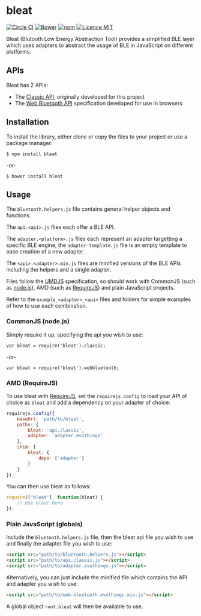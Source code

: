 # bleat

[![Circle CI](https://img.shields.io/circleci/project/thegecko/bleat.svg)](https://circleci.com/gh/thegecko/bleat)
[![Bower](https://img.shields.io/bower/v/bleat.svg)](http://bower.io/search/?q=bleat)
[![npm](https://img.shields.io/npm/dm/bleat.svg)](https://www.npmjs.com/package/bleat)
[![Licence MIT](https://img.shields.io/badge/licence-MIT-blue.svg)](http://opensource.org/licenses/MIT)

Bleat (Blutooth Low Energy Abstraction Tool) provides a simplified BLE layer which uses adapters to abstract the usage of BLE in JavaScript on different platforms.

## APIs

Bleat has 2 APIs:

 * The [Classic API](api_classic.md), originally developed for this project
 * The [Web Bluetooth API](https://webbluetoothcg.github.io/web-bluetooth/) specification developed for use in browsers

## Installation

To install the library, either clone or copy the files to your project or use a package manager:

```
$ npm install bleat
```
-or-
```
$ bower install bleat
```

## Usage

The ```bluetooth.helpers.js``` file contains general helper objects and functions.

The ```api.<api>.js``` files each offer a BLE API.

The ```adapter.<platform>.js``` files each represent an adapter targetting a specific BLE engine, the ```adapter-template.js``` file is an empty template to ease creation of a new adapter.

The ```<api>.<adapter>.min.js``` files are minified versions of the BLE APIs including the helpers and a single adapter.

Files follow the [UMDJS](https://github.com/umdjs/umd) specification, so should work with CommonJS (such as [node.js](https://nodejs.org/)), AMD (such as [RequireJS](http://requirejs.org/)) and plain JavaScript projects.

Refer to the ```example_<adapter>_<api>``` files and folders for simple examples of how to use each combination.

### CommonJS (node.js)

Simply require it up, specifying the api you wish to use:

```node
var bleat = require('bleat').classic;
```
-or-
```node
var bleat = require('bleat').webbluetooth;
```

### AMD (RequireJS)

To use bleat with [RequireJS](http://requirejs.org/), set the ```requirejs.config``` to load your API of choice as ```bleat``` and add a dependency on your adapter of choice:

```js
requirejs.config({
	baseUrl: 'path/to/bleat',
	paths: {
		bleat: 'api.classic',
		adapter: 'adapter.evothings'
	},
	shim: {
		bleat: {
			deps: ['adapter']
		}
	}
});
```

You can then use bleat as follows:

```js
require(['bleat'], function(bleat) {
	// Use bleat here
});
```

### Plain JavaScript (globals)

Include the ```bluetooth.helpers.js``` file, then the bleat api file you wish to use and finally the adapter file you wish to use:

```html
<script src="path/to/bluetooth.helpers.js"></script>
<script src="path/to/api.classic.js"></script>
<script src="path/to/adapter.evothings.js"></script>
```

Alternatively, you can just include the minified file which contains the API and adapter you wish to use:

```html
<script src="path/to/web-bluetooth.evothings.min.js"></script>
```

A global object ```root.bleat``` will then be available to use.
